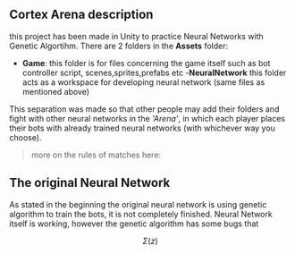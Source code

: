 


## Cortex Arena description
this project has been made in Unity to practice Neural Networks with Genetic Algortihm. 
There are 2 folders in the **Assets** folder:
 

 - **Game**: this folder is for files concerning the game itself such as bot controller script, scenes,sprites,prefabs etc
 -**NeuralNetwork** this folder acts as a workspace for developing neural network (same files as mentioned above)

This separation was made so that other people may add their folders and fight with other neural networks in the *'Arena'*, in which each player places their bots with already trained neural networks (with whichever way you choose).
>more on the rules of matches here:

## The original Neural Network
As stated in the beginning the original neural network is using genetic algorithm to train the bots, it is not completely finished. Neural Network itself is working, however the genetic algorithm has some bugs that  


```math
\Sigma(z)
```



<!--stackedit_data:
eyJoaXN0b3J5IjpbMjc4NTkxMjI2XX0=
-->